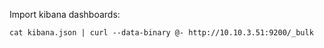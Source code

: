 Import kibana dashboards:

```
cat kibana.json | curl --data-binary @- http://10.10.3.51:9200/_bulk
```
